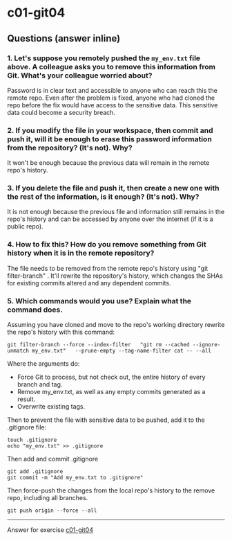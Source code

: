 # c01-git04

## Questions (answer inline)

### 1. Let's suppose you remotely pushed the `my_env.txt` file above. A colleague asks you to remove this information from Git. What's your colleague worried about?

Password is in clear text and accessible to anyone who can reach this the remote repo. Even after the problem is fixed, anyone who had cloned the repo before the fix would have access to the sensitive data.  This sensitive data could become a security breach.




### 2. If you modify the file in your workspace, then commit and push it, will it be enough to erase this password information from the repository? (It's not). Why?

It won't be enough because the previous data will remain in the remote repo's history. 




### 3. If you delete the file and push it, then create a new one with the rest of the information, is it enough? (It's not). Why?

It is not enough because the previous file and information still remains in the repo's history and can be accessed by anyone over the internet (if it is a public repo).




### 4. How to fix this? How do you remove something from Git history when it is in the remote repository?

The file needs to be removed from the remote repo's history using "git filter-branch" .  It'll
rewrite the repository's history, which changes the SHAs for existing commits altered and any dependent commits.



### 5. Which commands would you use? Explain what the command does.

Assuming you have cloned and move to the repo's working directory rewrite the repo's history with this command:

```
git filter-branch --force --index-filter   "git rm --cached --ignore-unmatch my_env.txt"   --prune-empty --tag-name-filter cat -- --all
```

Where the arguments do:

- Force Git to process, but not check out, the entire history of every branch and tag.
- Remove my_env.txt, as well as any empty commits generated as a result.
- Overwrite existing tags.


Then to prevent the file with sensitive data to be pushed, add it to the .gitignore file:

```
touch .gitignore
echo "my_env.txt" >> .gitignore
```

Then add and commit .gitignore

```
git add .gitignore
git commit -m "Add my_env.txt to .gitignore"
```

Then force-push the changes from the local repo's history to the remove repo, including all branches.

```
git push origin --force --all
```


***
Answer for exercise [c01-git04](https://github.com/devopsacademyau/academy/blob/23cc1dfa31e85651e3cdc1b0ef38da21518841ba/classes/01class/exercises/c01-git04/README.md)

